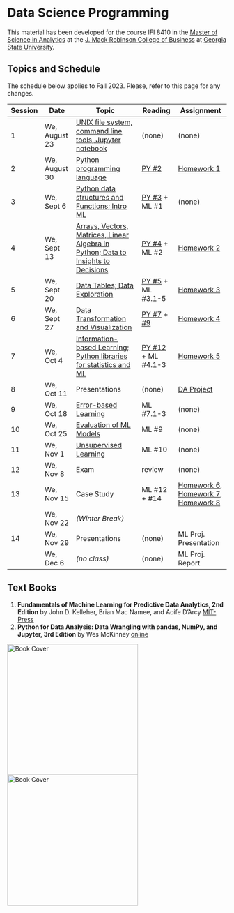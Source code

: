 # Data Science Programming

This material has been developed for the course IFI 8410 in the [Master of Science in Analytics](https://robinson.gsu.edu/program/data-science-and-analytics-ms/)
 at the [J. Mack Robinson College of Business](http://robinson.gsu.edu) at [Georgia State University](http://gsu.edu).

## Topics and Schedule
The schedule below applies to Fall 2023. Please, refer to this page for any changes.

|	Session | Date | Topic | Reading | Assignment |
|-----------|------|-------|---------|------------|
|    1 | We, August 23   | [UNIX file system, command line tools, Jupyter notebook](01-Intro-UNIX) | (none) | (none) |
|	2 | We, August 30	| [Python programming language](02-Python) | [PY #2](https://wesmckinney.com/book/python-basics)  | [Homework 1](01-Intro-UNIX/HW01) |
|	3 | We, Sept 6 		| [Python data structures and Functions; Intro ML](03-Data-Structures-and-Functions) | [PY #3](https://wesmckinney.com/book/python-builtin) + ML #1 | (none) |
|	4 | We, Sept 13		| [Arrays, Vectors, Matrices, Linear Algebra in Python; Data to Insights to Decisions](04-NumPy-and-Linear-Algebra) | [PY #4](https://wesmckinney.com/book/numpy-basics) + ML #2 | [Homework 2](Homework/HW02) |
|	5 | We, Sept 20 	| [Data Tables; Data Exploration](05-Pandas-Data-Tables) | [PY #5](https://wesmckinney.com/book/pandas-basics) + ML #3.1-5  | [Homework 3](Homework/HW03) |
|	6 | We, Sept 27  	| [Data Transformation and Visualization](06-Transformation-and-Visualization)  | [PY #7](https://wesmckinney.com/book/data-cleaning) + [#9](https://wesmckinney.com/book/plotting-and-visualization)  | [Homework 4](Homework/HW04) |
|	7 | We, Oct 4 		| [Information-based Learning; Python libraries for statistics and ML](08-Information-Based-Learning) | [PY #12](https://wesmckinney.com/book/modeling) + ML #4.1-3 | [Homework 5](Homework/HW05)  |
|	8 | We, Oct 11 		| Presentations | (none) | [DA Project](DataExplorationProject) |
|	9 | We, Oct 18 		| [Error-based Learning](09-Error-Based-Learning) | ML #7.1-3 | (none) |
|	10 | We, Oct 25 	| [Evaluation of ML Models](10-ML-Model-Evaluation) | ML #9 | (none) |
|	11 | We, Nov 1 		| [Unsupervised Learning](11-Unsupervised-Learning) | ML #10 | (none) |
|	12 | We, Nov 8 		| Exam | review | (none) |
|	13 | We, Nov 15 	| Case Study | ML #12 + #14 | [Homework 6](Homework/HW06), [Homework 7](Homework/HW07), [Homework 8](Homework/HW08) |
|	   | We, Nov 22	    | *(Winter Break)* | | |
|	14 | We, Nov 29 	|  Presentations | (none) | ML Proj. Presentation |
|	   | We, Dec 6      |  *(no class)*  | (none) | ML Proj. Report |

## Text Books


1. **Fundamentals of Machine Learning for Predictive Data Analytics, 2nd Edition**
    by John D. Kelleher, Brian Mac Namee, and Aoife D’Arcy
    [MIT-Press](https://mitpress.mit.edu/9780262044691/fundamentals-of-machine-learning-for-predictive-data-analytics/)
2. **Python for Data Analysis: Data Wrangling with pandas, NumPy, and Jupyter, 3rd Edition**
    by Wes McKinney [online](https://wesmckinney.com/book/)


<img src="ml-book-cover.jpg" alt="Book Cover" style="width: 300px; float: left; margin-right: 20px;"/>
<img src="python-book-cover.jpg" alt="Book Cover" style="width: 300px; float: left; margin-right: 20px;"/>
